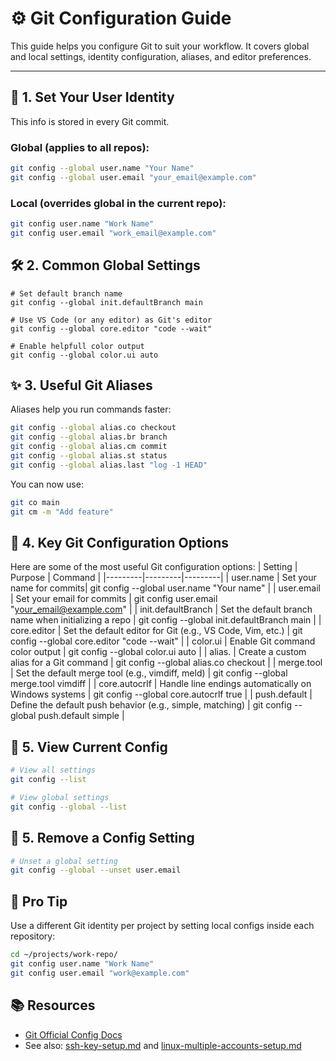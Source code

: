 # ⚙️ Git Configuration Guide

This guide helps you configure Git to suit your workflow. It covers global and local settings, identity configuration, aliases, and editor preferences.

---

## 🧾 1. Set Your User Identity

This info is stored in every Git commit.

### Global (applies to all repos):

```bash
git config --global user.name "Your Name"
git config --global user.email "your_email@example.com"
```

### Local (overrides global in the current repo):

```bash
git config user.name "Work Name"
git config user.email "work_email@example.com"
```

## 🛠️ 2. Common Global Settings

```
# Set default branch name
git config --global init.defaultBranch main

# Use VS Code (or any editor) as Git's editor
git config --global core.editor "code --wait"

# Enable helpfull color output
git config --global color.ui auto
```

## ✨ 3. Useful Git Aliases

Aliases help you run commands faster:

```bash
git config --global alias.co checkout
git config --global alias.br branch
git config --global alias.cm commit
git config --global alias.st status
git config --global alias.last "log -1 HEAD"
```

You can now use:

```bash
git co main
git cm -m "Add feature"
```

## 📜 4. Key Git Configuration Options

Here are some of the most useful Git configuration options:
| Setting | Purpose | Command |
|---------|---------|---------|
| user.name | Set your name for commits| git config --global user.name "Your name" |
| user.email | Set your email for commits | git config user.email "your_email@example.com" |
| init.defaultBranch | Set the default branch name when initializing a repo | git config --global init.defaultBranch main |
| core.editor | Set the default editor for Git (e.g., VS Code, Vim, etc.) | git config --global core.editor "code --wait" |
| color.ui | Enable Git command color output | git config --global color.ui auto |
| alias.<alias> | Create a custom alias for a Git command | git config --global alias.co checkout |
| merge.tool | Set the default merge tool (e.g., vimdiff, meld) | git config --global merge.tool vimdiff |
| core.autocrlf | Handle line endings automatically on Windows systems | git config --global core.autocrlf true |
| push.default | Define the default push behavior (e.g., simple, matching) | git config --global push.default simple |

## 📁 5. View Current Config

```bash
# View all settings
git config --list

# View global settings
git config --global --list
```

## 🧹 5. Remove a Config Setting

```bash
# Unset a global setting
git config --global --unset user.email
```

## 💬 Pro Tip

Use a different Git identity per project by setting local configs inside each repository:

```bash
cd ~/projects/work-repo/
git config user.name "Work Name"
git config user.email "work@example.com"
```

## 📚 Resources

- [Git Official Config Docs](https://git-scm.com/docs/git-config)
- See also: [ssh-key-setup.md](./ssh-key-setup.md) and [linux-multiple-accounts-setup.md](./linux-multiple-accounts-setup.md)
